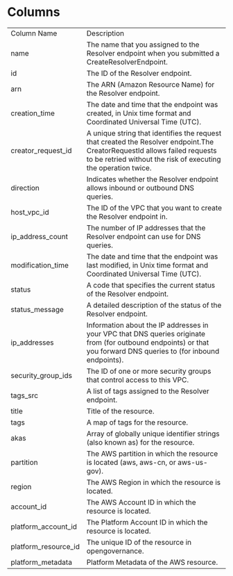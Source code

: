 # Columns  

<table>
	<tr><td>Column Name</td><td>Description</td></tr>
	<tr><td>name</td><td>The name that you assigned to the Resolver endpoint when you submitted a CreateResolverEndpoint.</td></tr>
	<tr><td>id</td><td>The ID of the Resolver endpoint.</td></tr>
	<tr><td>arn</td><td>The ARN (Amazon Resource Name) for the Resolver endpoint.</td></tr>
	<tr><td>creation_time</td><td>The date and time that the endpoint was created, in Unix time format and Coordinated Universal Time (UTC).</td></tr>
	<tr><td>creator_request_id</td><td>A unique string that identifies the request that created the Resolver endpoint.The CreatorRequestId allows failed requests to be retried without the risk of executing the operation twice.</td></tr>
	<tr><td>direction</td><td>Indicates whether the Resolver endpoint allows inbound or outbound DNS queries.</td></tr>
	<tr><td>host_vpc_id</td><td>The ID of the VPC that you want to create the Resolver endpoint in.</td></tr>
	<tr><td>ip_address_count</td><td>The number of IP addresses that the Resolver endpoint can use for DNS queries.</td></tr>
	<tr><td>modification_time</td><td>The date and time that the endpoint was last modified, in Unix time format and Coordinated Universal Time (UTC).</td></tr>
	<tr><td>status</td><td>A code that specifies the current status of the Resolver endpoint.</td></tr>
	<tr><td>status_message</td><td>A detailed description of the status of the Resolver endpoint.</td></tr>
	<tr><td>ip_addresses</td><td>Information about the IP addresses in your VPC that DNS queries originate from (for outbound endpoints) or that you forward DNS queries to (for inbound endpoints).</td></tr>
	<tr><td>security_group_ids</td><td>The ID of one or more security groups that control access to this VPC.</td></tr>
	<tr><td>tags_src</td><td>A list of tags assigned to the Resolver endpoint.</td></tr>
	<tr><td>title</td><td>Title of the resource.</td></tr>
	<tr><td>tags</td><td>A map of tags for the resource.</td></tr>
	<tr><td>akas</td><td>Array of globally unique identifier strings (also known as) for the resource.</td></tr>
	<tr><td>partition</td><td>The AWS partition in which the resource is located (aws, aws-cn, or aws-us-gov).</td></tr>
	<tr><td>region</td><td>The AWS Region in which the resource is located.</td></tr>
	<tr><td>account_id</td><td>The AWS Account ID in which the resource is located.</td></tr>
	<tr><td>platform_account_id</td><td>The Platform Account ID in which the resource is located.</td></tr>
	<tr><td>platform_resource_id</td><td>The unique ID of the resource in opengovernance.</td></tr>
	<tr><td>platform_metadata</td><td>Platform Metadata of the AWS resource.</td></tr>
</table>